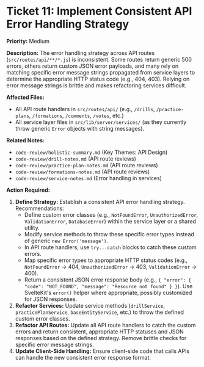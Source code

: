 # Ticket 11: Implement Consistent API Error Handling Strategy

**Priority:** Medium

**Description:** The error handling strategy across API routes (`src/routes/api/**/*.js`) is inconsistent. Some routes return generic 500 errors, others return custom JSON error payloads, and many rely on matching specific error message strings propagated from service layers to determine the appropriate HTTP status code (e.g., 404, 403). Relying on error message strings is brittle and makes refactoring services difficult.

**Affected Files:**

*   All API route handlers in `src/routes/api/` (e.g., `/drills`, `/practice-plans`, `/formations`, `/comments`, `/votes`, etc.)
*   All service layer files in `src/lib/server/services/` (as they currently throw generic `Error` objects with string messages).

**Related Notes:**

*   `code-review/holistic-summary.md` (Key Themes: API Design)
*   `code-review/drill-notes.md` (API route reviews)
*   `code-review/practice-plan-notes.md` (API route reviews)
*   `code-review/formations-notes.md` (API route reviews)
*   `code-review/service-notes.md` (Error handling in services)

**Action Required:**

1.  **Define Strategy:** Establish a consistent API error handling strategy. Recommendations:
    *   Define custom error classes (e.g., `NotFoundError`, `UnauthorizedError`, `ValidationError`, `DatabaseError`) within the service layer or a shared utility.
    *   Modify service methods to throw these specific error types instead of generic `new Error('message')`.
    *   In API route handlers, use `try...catch` blocks to catch these custom errors.
    *   Map specific error types to appropriate HTTP status codes (e.g., `NotFoundError` -> 404, `UnauthorizedError` -> 403, `ValidationError` -> 400).
    *   Return a consistent JSON error response body (e.g., `{ "error": { "code": "NOT_FOUND", "message": "Resource not found" } }`). Use SvelteKit's `error()` helper where appropriate, possibly customized for JSON responses.
2.  **Refactor Services:** Update service methods (`drillService`, `practicePlanService`, `baseEntityService`, etc.) to throw the defined custom error classes.
3.  **Refactor API Routes:** Update all API route handlers to catch the custom errors and return consistent, appropriate HTTP statuses and JSON responses based on the defined strategy. Remove brittle checks for specific error message strings.
4.  **Update Client-Side Handling:** Ensure client-side code that calls APIs can handle the new consistent error response format. 